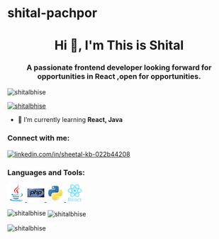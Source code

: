 # shital-pachpor
<h1 align="center">Hi 👋, I'm This is Shital</h1>
<h3 align="center">A passionate frontend developer looking forward for opportunities in React ,open for opportunities.</h3>

<p align="left"> <img src="https://komarev.com/ghpvc/?username=shitalbhise&label=Profile%20views&color=0e75b6&style=flat" alt="shitalbhise" /> </p>

<p align="left"> <a href="https://github.com/ryo-ma/github-profile-trophy"><img src="https://github-profile-trophy.vercel.app/?username=shitalbhise" alt="shitalbhise" /></a> </p>

- 🌱 I’m currently learning **React, Java**

<h3 align="left">Connect with me:</h3>
<p align="left">
<a href="https://linkedin.com/in/linkedin.com/in/sheetal-kb-022b44208" target="blank"><img align="center" src="https://raw.githubusercontent.com/rahuldkjain/github-profile-readme-generator/master/src/images/icons/Social/linked-in-alt.svg" alt="linkedin.com/in/sheetal-kb-022b44208" height="30" width="40" /></a>
</p>

<h3 align="left">Languages and Tools:</h3>
<p align="left"> <a href="https://www.java.com" target="_blank" rel="noreferrer"> <img src="https://raw.githubusercontent.com/devicons/devicon/master/icons/java/java-original.svg" alt="java" width="40" height="40"/> </a> <a href="https://www.php.net" target="_blank" rel="noreferrer"> <img src="https://raw.githubusercontent.com/devicons/devicon/master/icons/php/php-original.svg" alt="php" width="40" height="40"/> </a> <a href="https://www.python.org" target="_blank" rel="noreferrer"> <img src="https://raw.githubusercontent.com/devicons/devicon/master/icons/python/python-original.svg" alt="python" width="40" height="40"/> </a> <a href="https://reactjs.org/" target="_blank" rel="noreferrer"> <img src="https://raw.githubusercontent.com/devicons/devicon/master/icons/react/react-original-wordmark.svg" alt="react" width="40" height="40"/> </a> </p>

<p><img align="left" src="https://github-readme-stats.vercel.app/api/top-langs?username=shitalbhise&show_icons=true&locale=en&layout=compact" alt="shitalbhise" /></p>

<p>&nbsp;<img align="center" src="https://github-readme-stats.vercel.app/api?username=shitalbhise&show_icons=true&locale=en" alt="shitalbhise" /></p>

<p><img align="center" src="https://github-readme-streak-stats.herokuapp.com/?user=shitalbhise&" alt="shitalbhise" /></p>
